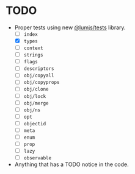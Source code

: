 # TODO

- Proper tests using new [@lumjs/tests](https://github.com/supernovus/lum.tests.js) library.
  - [ ] `index`
  - [x] `types`
  - [ ] `context`
  - [ ] `strings`
  - [ ] `flags`
  - [ ] `descriptors`
  - [ ] `obj/copyall`
  - [ ] `obj/copyprops`
  - [ ] `obj/clone`
  - [ ] `obj/lock`
  - [ ] `obj/merge`
  - [ ] `obj/ns`
  - [ ] `opt`
  - [ ] `objectid`
  - [ ] `meta`
  - [ ] `enum`
  - [ ] `prop`
  - [ ] `lazy`
  - [ ] `observable`
- Anything that has a TODO notice in the code.

